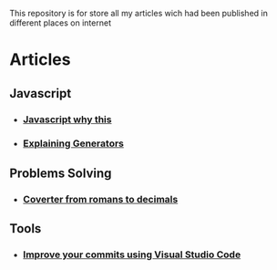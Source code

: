 This repository is for store all my articles wich had been published in different places on internet

# Articles

## Javascript

- ### [Javascript why this](https://github.com/omenlog/articles/blob/master/javascript-why-this/index.md)
- ### [Explaining Generators](https://github.com/omenlog/articles/blob/master/explaining-generators/index.md)

## Problems Solving

- ### [Coverter from romans to decimals](https://github.com/omenlog/articles/blob/master/from-decimals-to-romans-a-functional-way/index.md)

## Tools

- ### [Improve your commits using Visual Studio Code](https://github.com/omenlog/articles/blob/master/improve-your-commits-with-vscode/index.md)
